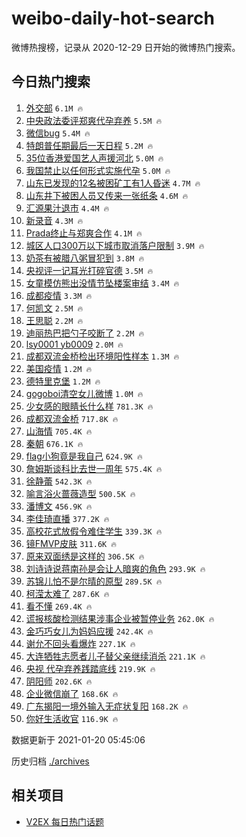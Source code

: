 # weibo-daily-hot-search

微博热搜榜，记录从 2020-12-29 日开始的微博热门搜索。

## 今日热门搜索

<!-- BEGIN -->

1. [外交部](https://s.weibo.com/weibo?q=%E5%A4%96%E4%BA%A4%E9%83%A8&Refer=top) `6.1M 🔥`
1. [中央政法委评郑爽代孕弃养](https://s.weibo.com/weibo?q=%23%E4%B8%AD%E5%A4%AE%E6%94%BF%E6%B3%95%E5%A7%94%E8%AF%84%E9%83%91%E7%88%BD%E4%BB%A3%E5%AD%95%E5%BC%83%E5%85%BB%23&Refer=top) `5.5M 🔥`
1. [微信bug](https://s.weibo.com/weibo?q=%E5%BE%AE%E4%BF%A1bug&Refer=top) `5.4M 🔥`
1. [特朗普任期最后一天日程](https://s.weibo.com/weibo?q=%23%E7%89%B9%E6%9C%97%E6%99%AE%E4%BB%BB%E6%9C%9F%E6%9C%80%E5%90%8E%E4%B8%80%E5%A4%A9%E6%97%A5%E7%A8%8B%23&Refer=top) `5.2M 🔥`
1. [35位香港爱国艺人声援河北](https://s.weibo.com/weibo?q=%2335%E4%BD%8D%E9%A6%99%E6%B8%AF%E7%88%B1%E5%9B%BD%E8%89%BA%E4%BA%BA%E5%A3%B0%E6%8F%B4%E6%B2%B3%E5%8C%97%23&Refer=top) `5.0M 🔥`
1. [我国禁止以任何形式实施代孕](https://s.weibo.com/weibo?q=%23%E6%88%91%E5%9B%BD%E7%A6%81%E6%AD%A2%E4%BB%A5%E4%BB%BB%E4%BD%95%E5%BD%A2%E5%BC%8F%E5%AE%9E%E6%96%BD%E4%BB%A3%E5%AD%95%23&Refer=top) `5.0M 🔥`
1. [山东已发现的12名被困矿工有1人昏迷](https://s.weibo.com/weibo?q=%23%E5%B1%B1%E4%B8%9C%E5%B7%B2%E5%8F%91%E7%8E%B0%E7%9A%8412%E5%90%8D%E8%A2%AB%E5%9B%B0%E7%9F%BF%E5%B7%A5%E6%9C%891%E4%BA%BA%E6%98%8F%E8%BF%B7%23&Refer=top) `4.7M 🔥`
1. [山东井下被困人员又传来一张纸条](https://s.weibo.com/weibo?q=%23%E5%B1%B1%E4%B8%9C%E4%BA%95%E4%B8%8B%E8%A2%AB%E5%9B%B0%E4%BA%BA%E5%91%98%E5%8F%88%E4%BC%A0%E6%9D%A5%E4%B8%80%E5%BC%A0%E7%BA%B8%E6%9D%A1%23&Refer=top) `4.6M 🔥`
1. [汇源果汁退市](https://s.weibo.com/weibo?q=%23%E6%B1%87%E6%BA%90%E6%9E%9C%E6%B1%81%E9%80%80%E5%B8%82%23&Refer=top) `4.4M 🔥`
1. [新录音](https://s.weibo.com/weibo?q=%E6%96%B0%E5%BD%95%E9%9F%B3&Refer=top) `4.3M 🔥`
1. [Prada终止与郑爽合作](https://s.weibo.com/weibo?q=%23Prada%E7%BB%88%E6%AD%A2%E4%B8%8E%E9%83%91%E7%88%BD%E5%90%88%E4%BD%9C%23&Refer=top) `4.1M 🔥`
1. [城区人口300万以下城市取消落户限制](https://s.weibo.com/weibo?q=%23%E5%9F%8E%E5%8C%BA%E4%BA%BA%E5%8F%A3300%E4%B8%87%E4%BB%A5%E4%B8%8B%E5%9F%8E%E5%B8%82%E5%8F%96%E6%B6%88%E8%90%BD%E6%88%B7%E9%99%90%E5%88%B6%23&Refer=top) `3.9M 🔥`
1. [奶茶有被腊八粥冒犯到](https://s.weibo.com/weibo?q=%23%E5%A5%B6%E8%8C%B6%E6%9C%89%E8%A2%AB%E8%85%8A%E5%85%AB%E7%B2%A5%E5%86%92%E7%8A%AF%E5%88%B0%23&Refer=top) `3.8M 🔥`
1. [央视评一记耳光打碎官德](https://s.weibo.com/weibo?q=%23%E5%A4%AE%E8%A7%86%E8%AF%84%E4%B8%80%E8%AE%B0%E8%80%B3%E5%85%89%E6%89%93%E7%A2%8E%E5%AE%98%E5%BE%B7%23&Refer=top) `3.5M 🔥`
1. [女童模仿熊出没情节坠楼案审结](https://s.weibo.com/weibo?q=%23%E5%A5%B3%E7%AB%A5%E6%A8%A1%E4%BB%BF%E7%86%8A%E5%87%BA%E6%B2%A1%E6%83%85%E8%8A%82%E5%9D%A0%E6%A5%BC%E6%A1%88%E5%AE%A1%E7%BB%93%23&Refer=top) `3.4M 🔥`
1. [成都疫情](https://s.weibo.com/weibo?q=%E6%88%90%E9%83%BD%E7%96%AB%E6%83%85&Refer=top) `3.3M 🔥`
1. [何凯文](https://s.weibo.com/weibo?q=%E4%BD%95%E5%87%AF%E6%96%87&Refer=top) `2.5M 🔥`
1. [王思聪](https://s.weibo.com/weibo?q=%E7%8E%8B%E6%80%9D%E8%81%AA&Refer=top) `2.2M 🔥`
1. [迪丽热巴把勺子咬断了](https://s.weibo.com/weibo?q=%23%E8%BF%AA%E4%B8%BD%E7%83%AD%E5%B7%B4%E6%8A%8A%E5%8B%BA%E5%AD%90%E5%92%AC%E6%96%AD%E4%BA%86%23&Refer=top) `2.2M 🔥`
1. [lsy0001 yb0009](https://s.weibo.com/weibo?q=lsy0001%20yb0009&Refer=top) `2.0M 🔥`
1. [成都双流金桥检出环境阳性样本](https://s.weibo.com/weibo?q=%23%E6%88%90%E9%83%BD%E5%8F%8C%E6%B5%81%E9%87%91%E6%A1%A5%E6%A3%80%E5%87%BA%E7%8E%AF%E5%A2%83%E9%98%B3%E6%80%A7%E6%A0%B7%E6%9C%AC%23&Refer=top) `1.3M 🔥`
1. [美国疫情](https://s.weibo.com/weibo?q=%E7%BE%8E%E5%9B%BD%E7%96%AB%E6%83%85&Refer=top) `1.2M 🔥`
1. [德特里克堡](https://s.weibo.com/weibo?q=%E5%BE%B7%E7%89%B9%E9%87%8C%E5%85%8B%E5%A0%A1&Refer=top) `1.2M 🔥`
1. [gogoboi清空女儿微博](https://s.weibo.com/weibo?q=%23gogoboi%E6%B8%85%E7%A9%BA%E5%A5%B3%E5%84%BF%E5%BE%AE%E5%8D%9A%23&Refer=top) `1.0M 🔥`
1. [少女感的眼睛长什么样](https://s.weibo.com/weibo?q=%23%E5%B0%91%E5%A5%B3%E6%84%9F%E7%9A%84%E7%9C%BC%E7%9D%9B%E9%95%BF%E4%BB%80%E4%B9%88%E6%A0%B7%23&Refer=top) `781.3K 🔥`
1. [成都双流金桥](https://s.weibo.com/weibo?q=%23%E6%88%90%E9%83%BD%E5%8F%8C%E6%B5%81%E9%87%91%E6%A1%A5%23&Refer=top) `717.8K 🔥`
1. [山海情](https://s.weibo.com/weibo?q=%E5%B1%B1%E6%B5%B7%E6%83%85&Refer=top) `705.4K 🔥`
1. [秦朝](https://s.weibo.com/weibo?q=%E7%A7%A6%E6%9C%9D&Refer=top) `676.1K 🔥`
1. [flag小狗竟是我自己](https://s.weibo.com/weibo?q=%23flag%E5%B0%8F%E7%8B%97%E7%AB%9F%E6%98%AF%E6%88%91%E8%87%AA%E5%B7%B1%23&Refer=top) `624.9K 🔥`
1. [詹姆斯谈科比去世一周年](https://s.weibo.com/weibo?q=%23%E8%A9%B9%E5%A7%86%E6%96%AF%E8%B0%88%E7%A7%91%E6%AF%94%E5%8E%BB%E4%B8%96%E4%B8%80%E5%91%A8%E5%B9%B4%23&Refer=top) `575.4K 🔥`
1. [徐静蕾](https://s.weibo.com/weibo?q=%E5%BE%90%E9%9D%99%E8%95%BE&Refer=top) `542.3K 🔥`
1. [喻言浴火蔷薇造型](https://s.weibo.com/weibo?q=%23%E5%96%BB%E8%A8%80%E6%B5%B4%E7%81%AB%E8%94%B7%E8%96%87%E9%80%A0%E5%9E%8B%23&Refer=top) `500.5K 🔥`
1. [潘博文](https://s.weibo.com/weibo?q=%E6%BD%98%E5%8D%9A%E6%96%87&Refer=top) `456.9K 🔥`
1. [李佳琦直播](https://s.weibo.com/weibo?q=%E6%9D%8E%E4%BD%B3%E7%90%A6%E7%9B%B4%E6%92%AD&Refer=top) `377.2K 🔥`
1. [高校花式放假令难住学生](https://s.weibo.com/weibo?q=%23%E9%AB%98%E6%A0%A1%E8%8A%B1%E5%BC%8F%E6%94%BE%E5%81%87%E4%BB%A4%E9%9A%BE%E4%BD%8F%E5%AD%A6%E7%94%9F%23&Refer=top) `339.3K 🔥`
1. [镜FMVP皮肤](https://s.weibo.com/weibo?q=%23%E9%95%9CFMVP%E7%9A%AE%E8%82%A4%23&Refer=top) `311.6K 🔥`
1. [原来双面绣是这样的](https://s.weibo.com/weibo?q=%23%E5%8E%9F%E6%9D%A5%E5%8F%8C%E9%9D%A2%E7%BB%A3%E6%98%AF%E8%BF%99%E6%A0%B7%E7%9A%84%23&Refer=top) `306.5K 🔥`
1. [刘诗诗说蒋南孙是会让人暗爽的角色](https://s.weibo.com/weibo?q=%23%E5%88%98%E8%AF%97%E8%AF%97%E8%AF%B4%E8%92%8B%E5%8D%97%E5%AD%99%E6%98%AF%E4%BC%9A%E8%AE%A9%E4%BA%BA%E6%9A%97%E7%88%BD%E7%9A%84%E8%A7%92%E8%89%B2%23&Refer=top) `293.9K 🔥`
1. [苏锦儿怕不是尔晴的原型](https://s.weibo.com/weibo?q=%23%E8%8B%8F%E9%94%A6%E5%84%BF%E6%80%95%E4%B8%8D%E6%98%AF%E5%B0%94%E6%99%B4%E7%9A%84%E5%8E%9F%E5%9E%8B%23&Refer=top) `289.5K 🔥`
1. [柯滢太难了](https://s.weibo.com/weibo?q=%23%E6%9F%AF%E6%BB%A2%E5%A4%AA%E9%9A%BE%E4%BA%86%23&Refer=top) `287.6K 🔥`
1. [看不懂](https://s.weibo.com/weibo?q=%23%E7%9C%8B%E4%B8%8D%E6%87%82%23&Refer=top) `269.4K 🔥`
1. [谎报核酸检测结果涉事企业被暂停业务](https://s.weibo.com/weibo?q=%E8%B0%8E%E6%8A%A5%E6%A0%B8%E9%85%B8%E6%A3%80%E6%B5%8B%E7%BB%93%E6%9E%9C%E6%B6%89%E4%BA%8B%E4%BC%81%E4%B8%9A%E8%A2%AB%E6%9A%82%E5%81%9C%E4%B8%9A%E5%8A%A1&Refer=top) `262.0K 🔥`
1. [金巧巧女儿为妈妈应援](https://s.weibo.com/weibo?q=%23%E9%87%91%E5%B7%A7%E5%B7%A7%E5%A5%B3%E5%84%BF%E4%B8%BA%E5%A6%88%E5%A6%88%E5%BA%94%E6%8F%B4%23&Refer=top) `242.4K 🔥`
1. [谢允不回头看爆炸](https://s.weibo.com/weibo?q=%23%E8%B0%A2%E5%85%81%E4%B8%8D%E5%9B%9E%E5%A4%B4%E7%9C%8B%E7%88%86%E7%82%B8%23&Refer=top) `227.1K 🔥`
1. [大连牺牲志愿者儿子替父亲继续消杀](https://s.weibo.com/weibo?q=%23%E5%A4%A7%E8%BF%9E%E7%89%BA%E7%89%B2%E5%BF%97%E6%84%BF%E8%80%85%E5%84%BF%E5%AD%90%E6%9B%BF%E7%88%B6%E4%BA%B2%E7%BB%A7%E7%BB%AD%E6%B6%88%E6%9D%80%23&Refer=top) `221.1K 🔥`
1. [央视 代孕弃养践踏底线](https://s.weibo.com/weibo?q=%E5%A4%AE%E8%A7%86%20%E4%BB%A3%E5%AD%95%E5%BC%83%E5%85%BB%E8%B7%B5%E8%B8%8F%E5%BA%95%E7%BA%BF&Refer=top) `219.9K 🔥`
1. [阴阳师](https://s.weibo.com/weibo?q=%E9%98%B4%E9%98%B3%E5%B8%88&Refer=top) `202.6K 🔥`
1. [企业微信崩了](https://s.weibo.com/weibo?q=%23%E4%BC%81%E4%B8%9A%E5%BE%AE%E4%BF%A1%E5%B4%A9%E4%BA%86%23&Refer=top) `168.6K 🔥`
1. [广东揭阳一境外输入无症状复阳](https://s.weibo.com/weibo?q=%23%E5%B9%BF%E4%B8%9C%E6%8F%AD%E9%98%B3%E4%B8%80%E5%A2%83%E5%A4%96%E8%BE%93%E5%85%A5%E6%97%A0%E7%97%87%E7%8A%B6%E5%A4%8D%E9%98%B3%23&Refer=top) `168.2K 🔥`
1. [你好生活收官](https://s.weibo.com/weibo?q=%E4%BD%A0%E5%A5%BD%E7%94%9F%E6%B4%BB%E6%94%B6%E5%AE%98&Refer=top) `116.9K 🔥`

数据更新于 2021-01-20 05:45:06

<!-- END -->

历史归档 [./archives](./archives)

## 相关项目

- [V2EX 每日热门话题](https://github.com/realLeonardo/v2ex-daily-hot-topic)
